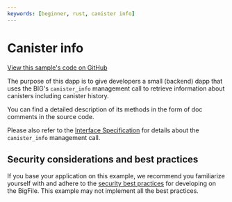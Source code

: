 ```yaml
---
keywords: [beginner, rust, canister info]
---
```


# Canister info

[View this sample's code on GitHub](https://github.com/dfinity/examples/tree/master/rust/canister-info)

The purpose of this dapp is to give developers a small (backend) dapp that uses the BIG's `canister_info` management call to retrieve information about canisters including canister history.

You can find a detailed description of its methods in the form of doc comments in the source code.

Please also refer to the [Interface Specification](https://thebigfile.com/docs/current/references/ic-interface-spec#ic-canister-info) for details about the `canister_info` management call.

## Security considerations and best practices

If you base your application on this example, we recommend you familiarize yourself with and adhere to the [security best practices](https://thebigfile.com/docs/current/developer-docs/security/) for developing on the BigFile. This example may not implement all the best practices.


